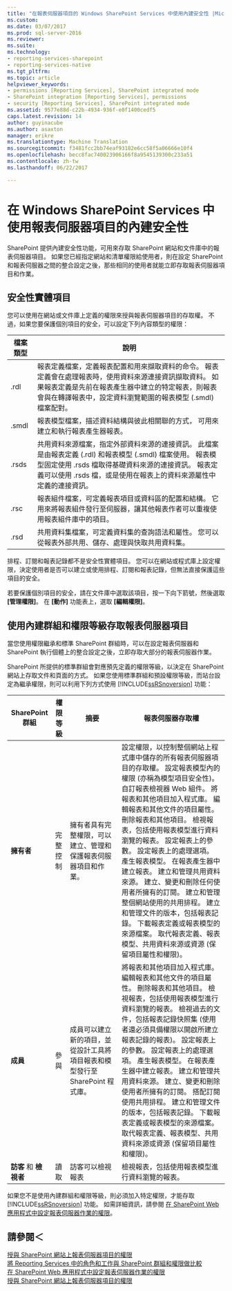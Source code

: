 ```yaml
---
title: "在報表伺服器項目的 Windows SharePoint Services 中使用內建安全性 |Microsoft 文件"
ms.custom: 
ms.date: 03/07/2017
ms.prod: sql-server-2016
ms.reviewer: 
ms.suite: 
ms.technology:
- reporting-services-sharepoint
- reporting-services-native
ms.tgt_pltfrm: 
ms.topic: article
helpviewer_keywords:
- permissions [Reporting Services], SharePoint integrated mode
- SharePoint integration [Reporting Services], permissions
- security [Reporting Services], SharePoint integrated mode
ms.assetid: 9577e88d-c22b-4934-936f-e0f1400cedf5
caps.latest.revision: 14
author: guyinacube
ms.author: asaxton
manager: erikre
ms.translationtype: Machine Translation
ms.sourcegitcommit: f3481fcc2bb74eaf93182e6cc58f5a06666e10f4
ms.openlocfilehash: becc8fac740023906166f8a9545139300c233a51
ms.contentlocale: zh-tw
ms.lasthandoff: 06/22/2017

---
```

# <a name="use-built-in-security-in-windows-sharepoint-services-for-report-server-items"></a>在 Windows SharePoint Services 中使用報表伺服器項目的內建安全性
  SharePoint 提供內建安全性功能，可用來存取 SharePoint 網站和文件庫中的報表伺服器項目。 如果您已經指定網站和清單權限給使用者，則在設定 SharePoint 和報表伺服器之間的整合設定之後，那些相同的使用者就能立即存取報表伺服器項目和作業。  
  
## <a name="securable-items"></a>安全性實體項目  
 您可以使用在網站或文件庫上定義的權限來授與報表伺服器項目的存取權。 不過，如果您要保護個別項目的安全，可以設定下列內容類型的權限：  
  
|檔案類型|說明|  
|---------------|-----------------|  
|.rdl|報表定義檔案，定義報表配置和用來擷取資料的命令。 報表定義會在處理報表時，使用資料來源連接資訊擷取資料。 如果報表定義是先前在報表產生器中建立的特定報表，則報表會與在轉譯報表中，設定資料瀏覽範圍的報表模型 (.smdl) 檔案配對。|  
|.smdl|報表模型檔案，描述資料結構與彼此相關聯的方式， 可用來建立和執行報表產生器報表。|  
|.rsds|共用資料來源檔案，指定外部資料來源的連接資訊。 此檔案是由報表定義 (.rdl) 和報表模型 (.smdl) 檔案使用。 報表模型固定使用 .rsds 檔取得基礎資料來源的連接資訊。 報表定義可以使用 .rsds 檔，或是使用在報表上的資料來源屬性中定義的連接資訊。|  
|.rsc|報表組件檔案，可定義報表項目或資料區的配置和結構。 它用來將報表組件發行至伺服器，讓其他報表作者可以重複使用報表組件庫中的項目。|  
|.rsd|共用資料集檔案，可定義資料集的查詢語法和屬性。 您可以從報表外部共用、儲存、處理與快取共用資料集。|  
  
 排程、訂閱和報表記錄都不是安全性實體項目。 您可以在網站或程式庫上設定權限，決定使用者是否可以建立或使用排程、訂閱和報表記錄，但無法直接保護這些項目的安全。  
  
 若要保護個別項目的安全，請在文件庫中選取該項目，按一下向下箭號，然後選取 **[管理權限]**。 在 **[動作]** 功能表上，選取 **[編輯權限]**。  
  
## <a name="using-built-in-groups-and-permission-levels-to-access-report-server-items"></a>使用內建群組和權限等級存取報表伺服器項目  
 當您使用權限繼承和標準 SharePoint 群組時，可以在設定報表伺服器和 SharePoint 執行個體上的整合設定之後，立即存取大部分的報表伺服器作業。  
  
 SharePoint 所提供的標準群組會對應預先定義的權限等級，以決定在 SharePoint 網站上存取文件和頁面的方式。 如果您使用標準群組和預設權限等級，而站台設定為繼承權限，則可以利用下列方式使用 [!INCLUDE[ssRSnoversion](../../includes/ssrsnoversion-md.md)] 功能：  
  
|**SharePoint 群組**|**權限等級**|**摘要**|**報表伺服器存取權**|  
|---------------------------|--------------------------|-----------------|------------------------------|  
|**擁有者**|完整控制|擁有者具有完整權限，可以建立、管理和保護報表伺服器項目和作業。|設定權限，以控制整個網站上程式庫中儲存的所有報表伺服器項目的存取權。 設定報表模型內的權限 (亦稱為模型項目安全性)。 自訂報表檢視器 Web 組件。 將報表和其他項目加入程式庫。 編輯報表和其他文件的項目屬性。 刪除報表和其他項目。 檢視報表，包括使用報表模型進行資料瀏覽的報表。 設定報表上的參數。 設定報表上的處理選項。 產生報表模型。 在報表產生器中建立報表。 建立和管理共用資料來源。 建立、變更和刪除任何使用者所擁有的訂閱。 建立和管理整個網站使用的共用排程。 建立和管理文件的版本，包括報表記錄。 下載報表定義或報表模型的來源檔案。 取代報表定義、報表模型、共用資料來源或資源 (保留項目屬性和權限)。|  
|**成員**|參與|成員可以建立新的項目，並從設計工具將項目報表和模型發行至 SharePoint 程式庫。|將報表和其他項目加入程式庫。 編輯報表和其他文件的項目屬性。 刪除報表和其他項目。 檢視報表，包括使用報表模型進行資料瀏覽的報表。 檢視過去的文件，包括報表記錄快照集 (使用者還必須具備權限以開啟所建立報表記錄的報表)。 設定報表上的參數。 設定報表上的處理選項。 產生報表模型。 在報表產生器中建立報表。 建立和管理共用資料來源。 建立、變更和刪除使用者所擁有的訂閱。 搭配訂閱使用共用排程。 建立和管理文件的版本，包括報表記錄。 下載報表定義或報表模型的來源檔案。 取代報表定義、報表模型、共用資料來源或資源 (保留項目屬性和權限)。|  
|**訪客** 和 **檢視者**|讀取|訪客可以檢視報表|檢視報表，包括使用報表模型進行資料瀏覽的報表。|  
  
 如果您不是使用內建群組和權限等級，則必須加入特定權限，才能存取 [!INCLUDE[ssRSnoversion](../../includes/ssrsnoversion-md.md)] 功能。 如需詳細資訊，請參閱 [在 SharePoint Web 應用程式中設定報表伺服器作業的權限](../../reporting-services/security/set-permissions-for-report-server-operations-in-a-sharepoint-web-application.md)。  
  
## <a name="see-also"></a>請參閱＜  
 [授與 SharePoint 網站上報表伺服器項目的權限](../../reporting-services/security/granting-permissions-on-report-server-items-on-a-sharepoint-site.md)   
 [將 Reporting Services 中的角色和工作與 SharePoint 群組和權限做比較](../../reporting-services/security/reporting-services-roles-tasks-vs-sharepoint-groups-permissions.md)   
 [在 SharePoint Web 應用程式中設定報表伺服器作業的權限](../../reporting-services/security/set-permissions-for-report-server-operations-in-a-sharepoint-web-application.md)   
 [授與 SharePoint 網站上報表伺服器項目的權限](../../reporting-services/security/granting-permissions-on-report-server-items-on-a-sharepoint-site.md)  
  
  
